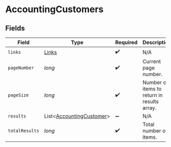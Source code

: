 # AccountingCustomers


## Fields

| Field                                                                 | Type                                                                  | Required                                                              | Description                                                           |
| --------------------------------------------------------------------- | --------------------------------------------------------------------- | --------------------------------------------------------------------- | --------------------------------------------------------------------- |
| `links`                                                               | [Links](../../models/shared/Links.md)                                 | :heavy_check_mark:                                                    | N/A                                                                   |
| `pageNumber`                                                          | *long*                                                                | :heavy_check_mark:                                                    | Current page number.                                                  |
| `pageSize`                                                            | *long*                                                                | :heavy_check_mark:                                                    | Number of items to return in results array.                           |
| `results`                                                             | List<[AccountingCustomer](../../models/shared/AccountingCustomer.md)> | :heavy_minus_sign:                                                    | N/A                                                                   |
| `totalResults`                                                        | *long*                                                                | :heavy_check_mark:                                                    | Total number of items.                                                |